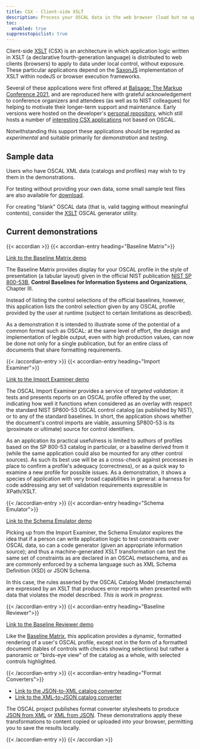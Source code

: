 ```yaml
---
title: CSX - Client-side XSLT
description: Process your OSCAL data in the web browser (load but no upload)
toc:
  enabled: true
suppresstopiclist: true 
---
```


Client-side [XSLT](https://www.w3.org/TR/xslt-30/) (CSX) is an architecture in which application logic written in XSLT (a declarative fourth-generation language) is distributed to web clients (browsers) to apply to data under local control, without exposure. These particular applications depend on the [SaxonJS](https://www.saxonica.com/saxon-js/documentation/index.html) implementation of XSLT within nodeJS or browser execution frameworks.

Several of these applications were first offered at [Balisage: The Markup Conference 2021](https://www.balisage.net/Proceedings/vol26/cover.html), and are reproduced here with grateful acknowledgement to conference organizers and attendees (as well as to NIST colleagues) for helping to motivate their longer-term support and maintenance. Early versions were hosted on the developer's [personal repository](https://github.com/wendellpiez/XMLjellysandwich), which still hosts a number of [interesting CSX applications](https://wendellpiez.github.io/XMLjellysandwich/) not based on OSCAL.

Notwithstanding this support these applications should be regarded as *experimental* and suitable primarily for *demonstration* and *testing*. 

## Sample data

Users who have OSCAL XML data (catalogs and profiles) may wish to try them in the demonstrations.

For testing without providing your own data, some small sample test files are also available for [download](oscal-examples.zip).

For creating "blank" OSCAL data (that is, valid tagging without meaningful contents), consider the [XSLT](/projects/xslt) OSCAL generator utility.

## Current demonstrations

{{< accordian >}}
{{< accordian-entry heading="Baseline Matrix">}}

[Link to the Baseline Matrix demo](baseline-matrix "Baseline Matrix demo")

The Baseline Matrix provides display for your OSCAL profile in the style of presentation (a tabular layout) given in the official NIST publication [NIST SP 800-53B](https://doi.org/10.6028/NIST.SP.800-53B), **Control Baselines for Information Systems and Organizations**, Chapter III.

Instead of listing the control selections of the official baselines, however, this application lists the control selection given by any OSCAL profile provided by the user at runtime (subject to certain limitations as described).

As a demonstration it is intended to illustrate some of the potential of a common format such as OSCAL: at the same level of effort, the design and implementation of legible output, even with high production values, can now be done not only for a single publication, but for an entire class of documents that share formatting requirements.

{{< /accordian-entry >}}
{{< accordian-entry heading="Import Examiner">}}

[Link to the Import Examiner demo](import-examiner "Import Examiner demo")

The OSCAL Import Examiner provides a service of *targeted validation*: it tests and presents reports on an OSCAL profile offered by the user, indicating how well it functions when considered as an overlay with respect the standard NIST SP800-53 OSCAL control catalog (as published by NIST), or to any of the standard baselines. In short, the application shows whether the document's control imports are viable, assuming SP800-53 is its (proximate or ultimate) source for control identifiers.

As an application its practical usefulness is limited to authors of profiles based on the SP 800-53 catalog in particular, or a baseline derived from it (while the same application could also be mounted for any other control sources). As such its best use will be as a cross-check against processes in place to confirm a profile's adequacy (correctness), or as a quick way to examine a new profile for possible issues. As a demonstration, it shows a species of application with very broad capabilities in general: a harness for code addressing any set of validation requirements expressible in XPath/XSLT.

{{< /accordian-entry >}}
{{< accordian-entry heading="Schema Emulator">}}

[Link to the Schema Emulator demo](validator "Schema Emulator")

Picking up from the Import Examiner, the Schema Emulator explores the idea that if a person can write application logic to test constraints over OSCAL data, so can a code generator (given an appropriate information source); and thus a machine-generated XSLT transformation can test the same set of constraints as are declared in an OSCAL metaschema, and as are commonly enforced by a schema language such as XML Schema Definition (XSD) or JSON Schema.

In this case, the rules asserted by the OSCAL Catalog Model (metaschema) are expressed by an XSLT that produces error reports when presented with data that violates the model described. *This is work in progress*.

{{< /accordian-entry >}}
{{< accordian-entry heading="Baseline Reviewer">}}

[Link to the Baseline Reviewer demo](baseline-reviewer)

Like the [Baseline Matrix](baseline-matrix "Baseline Matrix demo"), this application provides a dynamic, formatted rendering of a user's OSCAL profile, except not in the form of a formatted document (tables of controls with checks showing selections) but rather a panoramic or "birds-eye view" of the catalog as a whole, with selected controls highlighted.

{{< /accordian-entry >}}
{{< accordian-entry heading="Format Converters">}}

- [Link to the JSON-to-XML catalog converter](format-converter/fromjson/catalog)
- [Link to the XML-to-JSON catalog converter](format-converter/fromxml/catalog)

The OSCAL project publishes format converter stylesheets to produce [JSON from XML](https://github.com/usnistgov/OSCAL/tree/main/xml/convert) or [XML from JSON](https://github.com/usnistgov/OSCAL/tree/main/json/convert). These demonstrations apply these transformations to content copied or uploaded into your browser, permitting you to save the results locally.

{{< /accordian-entry >}}
{{< /accordian >}}


